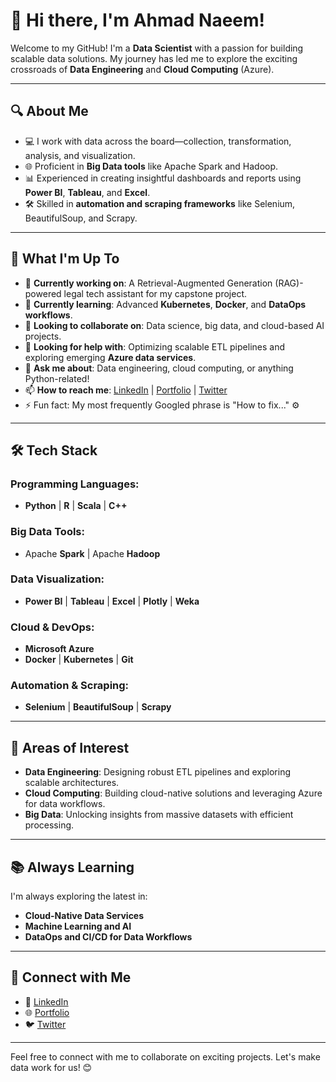 # 👋 Hi there, I'm Ahmad Naeem!  

Welcome to my GitHub! I'm a **Data Scientist** with a passion for building scalable data solutions. My journey has led me to explore the exciting crossroads of **Data Engineering** and **Cloud Computing** (Azure). 

---  

## 🔍 About Me  
- 💻 I work with data across the board—collection, transformation, analysis, and visualization.  
- 🌐 Proficient in **Big Data tools** like Apache Spark and Hadoop.  
- 📊 Experienced in creating insightful dashboards and reports using **Power BI**, **Tableau**, and **Excel**.  
- 🛠️ Skilled in **automation and scraping frameworks** like Selenium, BeautifulSoup, and Scrapy.  

---  

## 🔭 What I'm Up To  

- 🔭 **Currently working on**: A Retrieval-Augmented Generation (RAG)-powered legal tech assistant for my capstone project.  
- 🌱 **Currently learning**: Advanced **Kubernetes**, **Docker**, and **DataOps workflows**.  
- 👯 **Looking to collaborate on**: Data science, big data, and cloud-based AI projects.  
- 🤔 **Looking for help with**: Optimizing scalable ETL pipelines and exploring emerging **Azure data services**.  
- 💬 **Ask me about**: Data engineering, cloud computing, or anything Python-related!  
- 📫 **How to reach me**: [LinkedIn](https://www.linkedin.com/in/ahmadinit) | [Portfolio](https://www.datascienceportfol.io/Ahmadinit) | [Twitter](https://twitter.com/ahmedint)  
- ⚡ Fun fact: My most frequently Googled phrase is "How to fix..." ⚙️

---  

## 🛠️ Tech Stack  

### Programming Languages:  
- **Python** | **R** | **Scala** | **C++**  

### Big Data Tools:  
- Apache **Spark** | Apache **Hadoop**  

### Data Visualization:  
- **Power BI** | **Tableau** | **Excel** | **Plotly** | **Weka**  

### Cloud & DevOps:  
- **Microsoft Azure**  
- **Docker** | **Kubernetes** | **Git**  

### Automation & Scraping:  
- **Selenium** | **BeautifulSoup** | **Scrapy**  

---  

## 🎯 Areas of Interest  
- **Data Engineering**: Designing robust ETL pipelines and exploring scalable architectures.  
- **Cloud Computing**: Building cloud-native solutions and leveraging Azure for data workflows.  
- **Big Data**: Unlocking insights from massive datasets with efficient processing.  

---  

## 📚 Always Learning  
I'm always exploring the latest in:  
- **Cloud-Native Data Services**  
- **Machine Learning and AI**  
- **DataOps and CI/CD for Data Workflows**  

---  

## 🌟 Connect with Me  
- 💼 [LinkedIn](https://www.linkedin.com/in/ahmadinit)  
- 🌐 [Portfolio](https://www.datascienceportfol.io/Ahmadinit)  
- 🐦 [Twitter](https://twitter.com/ahmedint)  

---  

Feel free to connect with me to collaborate on exciting projects. Let's make data work for us! 😊  

